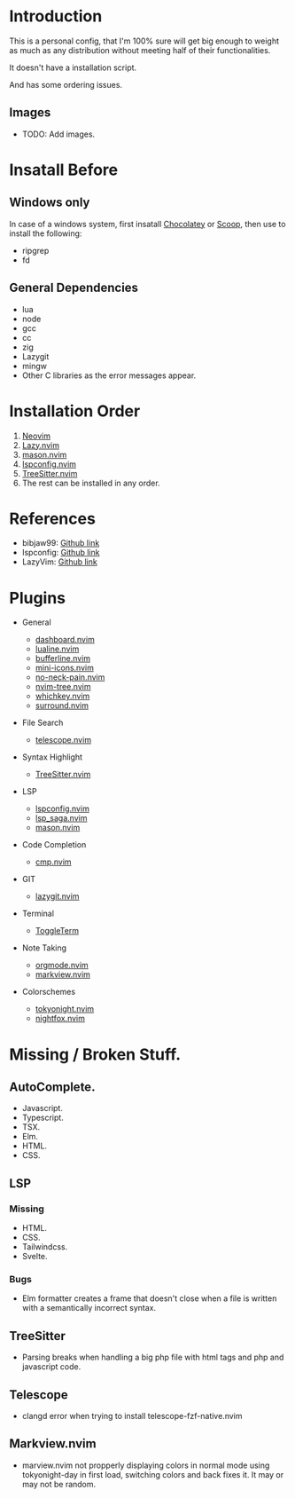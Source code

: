 # Introduction

This is a personal config, that I'm 100% sure will get big enough to weight as much as any distribution without meeting half of their functionalities.

It doesn't have a installation script.

And has some ordering issues.

## Images

+ TODO: Add images.


# Insatall Before

## Windows only

In case of a windows system, first insatall [Chocolatey](https://chocolatey.org/install) or [Scoop](https://scoop.sh/), then use to install the following:

+ ripgrep
+ fd

## General Dependencies

+ lua
+ node
+ gcc
+ cc
+ zig
+ Lazygit
+ mingw
+ Other C libraries as the error messages appear.

# Installation Order

1. [Neovim](https://neovim.io/)
2. [Lazy.nvim](https://github.com/folke/lazy.nvim)
3. [mason.nvim](https://github.com/williamboman/mason.nvim)
4. [lspconfig.nvim](https://github.com/neovim/nvim-lspconfig)
5. [TreeSitter.nvim](https://github.com/nvim-treesitter/nvim-treesitter)
6. The rest can be installed in any order.


# References

+ bibjaw99: [Github link](https://github.com/bibjaw99/workstation/tree/master/.config/nvim)
+ lspconfig: [Github link](https://github.com/neovim/nvim-lspconfig)
+ LazyVim: [Github link](https://github.com/LazyVim/LazyVim/tree/main)

# Plugins

+ General
    + [dashboard.nvim](https://github.com/nvimdev/dashboard-nvim)
    + [lualine.nvim](https://github.com/nvim-lualine/lualine.nvim)
    + [bufferline.nvim](https://github.com/LazyVim/LazyVim/blob/main/lua/lazyvim/plugins/ui.lua)
    + [mini-icons.nvim](https://github.com/echasnovski/mini.icons)
    + [no-neck-pain.nvim](https://github.com/shortcuts/no-neck-pain.nvim)
    + [nvim-tree.nvim](https://github.com/nvim-tree/nvim-tree.lua)
    + [whichkey.nvim](https://github.com/folke/which-key.nvim)
    + [surround.nvim](https://github.com/kylechui/nvim-surround)

+ File Search
    + [telescope.nvim](https://github.com/nvim-telescope/telescope.nvim)

+ Syntax Highlight
    + [TreeSitter.nvim](https://github.com/nvim-treesitter/nvim-treesitter)

+ LSP
    + [lspconfig.nvim](https://github.com/neovim/nvim-lspconfig)
    + [lsp_saga.nvim](https://github.com/nvimdev/lspsaga.nvim)
    + [mason.nvim](https://github.com/williamboman/mason.nvim)

+ Code Completion
    + [cmp.nvim](https://github.com/hrsh7th/nvim-cmp)

+ GIT
    + [lazygit.nvim](https://github.com/kdheepak/lazygit.nvim)

+ Terminal
    + [ToggleTerm](https://github.com/akinsho/toggleterm.nvim)

+ Note Taking
    + [orgmode.nvim](https://github.com/nvim-orgmode/orgmode)
    + [markview.nvim](https://github.com/OXY2DEV/markview.nvim)

+ Colorschemes
    + [tokyonight.nvim](https://github.com/folke/tokyonight.nvim)
    + [nightfox.nvim](https://github.com/EdenEast/nightfox.nvim)


# Missing / Broken Stuff.

## AutoComplete.

+ Javascript.
+ Typescript.
+ TSX.
+ Elm.
+ HTML.
+ CSS.

## LSP

### Missing

+ HTML.
+ CSS.
+ Tailwindcss.
+ Svelte.

### Bugs

+ Elm formatter creates a frame that doesn't close when a file is written with a semantically incorrect syntax.

## TreeSitter

+ Parsing breaks when handling a big php file with html tags and php and javascript code.

## Telescope

+ clangd error when trying to install telescope-fzf-native.nvim

## Markview.nvim

+ marview.nvim not propperly displaying colors in normal mode using tokyonight-day in first load, switching colors and back fixes it. It may or may not be random.
